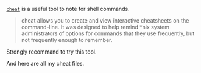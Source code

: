 
[`cheat`](https://github.com/chrisallenlane/cheat) is a useful tool to note for shell commands. 

> cheat allows you to create and view interactive cheatsheets on the command-line. It was designed to help remind *nix system administrators of options for commands that they use frequently, but not frequently enough to remember.

Strongly recommand to try this tool.

And here are all my cheat files. 
